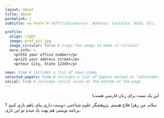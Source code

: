 ```yaml
---
layout: about
title: about
permalink: /
subtitle: <a href='#'>Affiliations</a>. Address. Contacts. Moto. Etc.

profile:
  align: right
  image: prof_pic.jpg
  image_circular: false # crops the image to make it circular
  more_info: >
    <p>555 your office number</p>
    <p>123 your address street</p>
    <p>Your City, State 12345</p>

news: true # includes a list of news items
selected_papers: true # includes a list of papers marked as "selected={true}"
social: true # includes social icons at the bottom of the page
---
```

<div dir="rtl">

این یک تست برای زبان فارسی هست!
</div>


سلام. من زهرا فلاح هستم. پژوهشگر علوم شناختی.
دوست داری بیای باهم بازی کنیم ؟ 
برنامه نویسی هم بهت یاد میدم تو این بازی.
